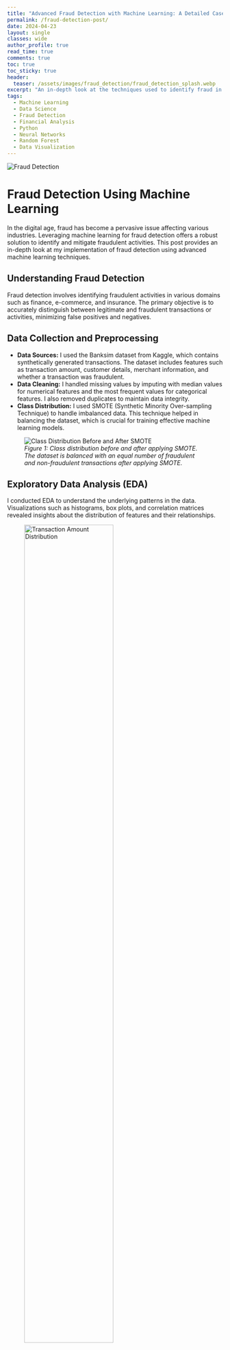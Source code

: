 ```yaml
---
title: "Advanced Fraud Detection with Machine Learning: A Detailed Case Study"
permalink: /fraud-detection-post/
date: 2024-04-23
layout: single
classes: wide
author_profile: true
read_time: true
comments: true
toc: true
toc_sticky: true
header:
  teaser: /assets/images/fraud_detection/fraud_detection_splash.webp
excerpt: "An in-depth look at the techniques used to identify fraud in financial transactions using data science."
tags:
  - Machine Learning
  - Data Science
  - Fraud Detection
  - Financial Analysis
  - Python
  - Neural Networks
  - Random Forest
  - Data Visualization
---
```


![Fraud Detection](/assets/images/fraud_detection/fraud_detection_splash.webp)

# Fraud Detection Using Machine Learning

In the digital age, fraud has become a pervasive issue affecting various industries. Leveraging machine learning for fraud detection offers a robust solution to identify and mitigate fraudulent activities. This post provides an in-depth look at my implementation of fraud detection using advanced machine learning techniques.

## Understanding Fraud Detection

Fraud detection involves identifying fraudulent activities in various domains such as finance, e-commerce, and insurance. The primary objective is to accurately distinguish between legitimate and fraudulent transactions or activities, minimizing false positives and negatives.

## Data Collection and Preprocessing

- **Data Sources:** I used the Banksim dataset from Kaggle, which contains synthetically generated transactions. The dataset includes features such as transaction amount, customer details, merchant information, and whether a transaction was fraudulent.
- **Data Cleaning:** I handled missing values by imputing with median values for numerical features and the most frequent values for categorical features. I also removed duplicates to maintain data integrity.
- **Class Distribution:** I used SMOTE (Synthetic Minority Over-sampling Technique) to handle imbalanced data. This technique helped in balancing the dataset, which is crucial for training effective machine learning models.

<figure>
  <img src="/assets/images/fraud_detection/smote.png" alt="Class Distribution Before and After SMOTE">
  <figcaption style="text-align:left;"><em>Figure 1: Class distribution before and after applying SMOTE. The dataset is balanced with an equal number of fraudulent and non-fraudulent transactions after applying SMOTE.</em></figcaption>
</figure>

## Exploratory Data Analysis (EDA)

I conducted EDA to understand the underlying patterns in the data. Visualizations such as histograms, box plots, and correlation matrices revealed insights about the distribution of features and their relationships.

<figure>
  <img src="/assets/images/fraud_detection/transaction_amount_distribution.png" alt="Transaction Amount Distribution" style="width:70%;">
  <figcaption style="text-align:left;"><em>Figure 2: Transaction Amount Distribution vs. Fraud Status - This box plot compares the distribution of transaction amounts between non-fraudulent (0) and fraudulent (1) transactions.</em></figcaption>
</figure>

The box plot illustrates that fraudulent transactions tend to have higher transaction amounts compared to non-fraudulent ones, which could be a significant indicator in identifying fraud.

<figure>
  <img src="/assets/images/fraud_detection/correlation_matrix_heatmap.png" alt="Correlation Matrix Heatmap" style="width:65%;">
  <figcaption style="text-align:left;"><em>Figure 3: The correlation matrix heatmap visualizes the relationships between various features in the dataset. Strong correlations between certain features can indicate patterns that are useful for fraud detection.</em></figcaption>
</figure>

This analysis highlights that while time factors (step) do not significantly influence transaction amounts or fraud occurrences, the transaction amount is a relevant predictor of fraud, underscoring the importance of monitoring larger transactions more closely in fraud detection efforts.

## Model Selection and Training

- **Supervised Learning Models:** I trained a Random Forest model and a Neural Network model on the dataset. The Random Forest model was particularly effective in capturing the complex patterns associated with fraudulent transactions.
- **Model Training:** I split the data into training (70%) and testing (30%) sets. Cross-validation was used to ensure the models generalize well to unseen data. During training, I monitored metrics such as precision, recall, and F1 score to evaluate model performance.

## Neural Network Tuning

The tuning process for the neural network involved several steps to optimize its performance:

```python
model = Sequential([
    Dense(units=hp.Int('units', min_value=128, max_value=512, step=32), activation='relu', input_shape=(self.input_shape,)),
    Dropout(hp.Float('dropout_rate', min_value=0.1, max_value=0.5, step=0.1)),
    Dense(units=hp.Int('units_2', min_value=64, max_value=256, step=32), activation='relu'),
    Dropout(hp.Float('dropout_rate_2', min_value=0.1, max_value=0.5, step=0.1)),
    Dense(1, activation='sigmoid')
])

model.compile(
    optimizer=Adam(hp.Float('learning_rate', min_value=1e-4, max_value=1e-2, sampling='LOG')),
    loss='binary_crossentropy',
    metrics=[F1Score(), Precision(name='precision'), Recall(name='recall')]
)
```

- **Network Architecture:** I experimented with different architectures, including varying the number of hidden layers and neurons per layer. The final model architecture included three hidden layers with 128, 64, and 32 neurons, respectively.
- **Activation Functions:** I tested various activation functions such as ReLU, tanh, and sigmoid. ReLU provided the best results in terms of convergence speed and performance.
- **Optimization Algorithm:** I evaluated different optimizers, including Adam, SGD, and RMSprop. Adam optimizer yielded the most consistent and efficient training results.
- **Learning Rate:** I performed a grid search over learning rates to find the optimal value. A learning rate of 0.001 was selected based on the model's performance on the validation set.
- **Batch Size and Epochs:** I experimented with different batch sizes and the number of epochs. A batch size of 32 and training for 50 epochs provided a good balance between training time and model performance.
- **Regularization:** Techniques such as dropout and L2 regularization were applied to prevent overfitting. A dropout rate of 0.5 was used in the final model.

## Random Forest Tuning

The tuning process for the Random Forest model included:

```python
param_grid = {
    'n_estimators': randint(100, 300),  # Number of trees in the forest: increases model complexity and accuracy.
    'max_features': ['sqrt', 'log2'],   # Number of features to consider for the best split: helps in reducing overfitting.
    'max_depth': randint(10, 40),       # Maximum depth of each tree: controls overfitting by limiting how deep trees can grow.
    'min_samples_split': randint(2, 10),# Minimum number of samples required to split an internal node: higher numbers reduce model complexity.
    'min_samples_leaf': randint(1, 4),  # Minimum number of samples required at a leaf node: prevents overfitting on very small leaf sizes.
    'bootstrap': [True, False],         # Method for sampling data points (with or without replacement).
    'class_weight': ['balanced', 'balanced_subsample']  # Handling class imbalance.
}

rf_random_search = RandomizedSearchCV(
    estimator=rf,
    param_distributions=param_grid,
    n_iter=20,  # Number of parameter settings sampled.
    cv=3,      # Number of folds in cross-validator.
    scoring=f1_scorer,  # Custom F1 scorer defined earlier to optimize for F1 score.
    verbose=1, # Controls the verbosity: the higher, the more messages about the process.
    random_state=42,
    n_jobs=-1  # Use all available cores to perform the computations.
)
```

- **Number of Estimators:** I experimented with different numbers of trees in the forest, ranging from 100 to 500. The final model used 300 trees based on the performance metrics.
- **Max Depth:** I tested various maximum depths for the trees. A max depth of 20 provided the best balance between model complexity and performance.
- **Min Samples Split:** I varied the minimum number of samples required to split an internal node. A value of 2 was found to be optimal.
- **Min Samples Leaf:** I experimented with the minimum number of samples required to be at a leaf node. A value of 1 was optimal.
- **Bootstrap:** I used bootstrapping to create multiple subsets of the dataset for training, which helps in reducing overfitting and improving model robustness.
- **Hyperparameter Tuning:** I used grid search to find the optimal combination of hyperparameters, which included the number of estimators, max depth, and min samples split.

## Evaluation Metrics

The evaluation of the models was conducted using several key metrics:

- **Precision:** The Neural Network model achieved a precision of 0.87, meaning that 87% of the transactions it identified as fraudulent were actually fraudulent. In contrast, the Random Forest model achieved a precision of 0.63, indicating a higher rate of false positives.
- **Recall:** The Neural Network model achieved a recall of 0.72, meaning that it correctly identified 72% of all actual fraudulent transactions. The Random Forest model had a recall of 0.89, indicating it was better at capturing fraudulent transactions but with more false positives.
- **F1 Score:** The Neural Network model achieved an F1 score of 0.79, providing a balance between precision and recall. The Random Forest model had an F1 score of 0.74.
- **ROC-AUC:** The Neural Network model achieved a ROC-AUC score of 0.97, indicating excellent performance in distinguishing between fraudulent and non-fraudulent transactions. The Random Forest model achieved a perfect ROC-AUC score of 1.00.

<figure>
  <img src="/assets/images/fraud_detection/model_performance.png" alt="Performance Comparison">
  <figcaption style="text-align:left;"><em>Figure 4: Performance comparison between Neural Network and Random Forest models, showing scores for precision, recall, F1 score, and ROC-AUC.</em></figcaption>
</figure>

The Random Forest model performs better in terms of recall, indicating it is more effective at identifying a higher number of fraud cases, even if it means catching some false positives.

## Additional Evaluation Visualizations

- **Precision-Recall Curve:** This curve helps in understanding the trade-off between precision and recall for different threshold settings of the model.

<figure>
  <img src="/assets/images/fraud_detection/precision_recall_curve.png" alt="Precision-Recall Curve" style="width:70%;">
  <figcaption style="text-align:left;"><em>Figure 5: Precision-Recall Curve illustrating the balance between precision and recall.</em></figcaption>
</figure>

In the context of fraud detection, where both high precision and high recall are crucial, the neural network model performs slightly better than the random forest model. This means that the neural network is more effective in correctly identifying fraudulent transactions while minimizing false positives. However, both models demonstrate strong performance and can be considered effective for fraud detection tasks.

- **Cumulative Gain Curve:** This curve shows the cumulative gain for the model, indicating the effectiveness of the model in identifying fraudulent transactions early.

<figure>
  <img src="/assets/images/fraud_detection/cumulative_gain_curve.png" alt="Cumulative Gain Curve">
  <figcaption style="text-align:left;"><em>Figure 6: Cumulative Gain Curve showing the effectiveness of the model in identifying fraud.</em></figcaption>
</figure>

The Cumulative Gains Curves for both models affirm their value in fraud detection systems. They optimize the process by ensuring that the majority of fraudulent transactions are identified quickly, enabling organizations to allocate resources more efficiently and respond more swiftly to potential threats. This capability is essential for maintaining financial security and consumer trust in high-risk environments.

## Implementation Steps

- **Data Loading:** I imported the dataset and performed initial data checks using Python libraries like pandas.
- **Data Preprocessing:** I applied data cleaning techniques, including handling missing values and normalizing data.
- **Model Training:** I trained the Random Forest and Neural Network models and fine-tuned hyperparameters using grid search.

## Visualization and Results

- **Feature Importance:** I plotted the feature importance from the Random Forest model to identify the most influential variables. Features with higher importance scores have a greater impact on the model's predictions.

<figure>
  <img src="/assets/images/fraud_detection/feature_importance.png" alt="Feature Importance from Random Forest Model">
  <figcaption style="text-align:left;"><em>Figure 7: The feature importance plot from the Random Forest model highlights the most important features used for predicting fraudulent transactions. This helps in understanding which variables are most critical for detection.</em></figcaption>
</figure>

The prominence of 'amount', 'category', and 'merchant' underscores their importance in any fraud detection system. Understanding these key drivers can help in developing more targeted fraud prevention strategies, focusing on the most indicative signs of fraudulent activity.

## Business Recommendations

### Prioritize High-Impact Features

- **Transaction Amount:** Implement automated monitoring systems to flag transactions that exceed predefined thresholds based on historical data and typical customer behavior. This can help in quickly identifying and scrutinizing potentially fraudulent large transactions.
- **Transaction Category and Merchant Analysis:** Develop specialized monitoring rules for categories and merchants identified as higher risk. This could involve more frequent reviews, tighter transaction controls, or automated alerts when transactions in these categories or with these merchants occur.

### Leverage Early Detection

- **Focus on Early Detection in Transaction Monitoring:** Utilize the capability of models to detect fraud early in the transaction process. By setting up systems to prioritize reviews of alerts generated from the most predictive features early, resources can be allocated more effectively, enhancing the speed and accuracy of fraud detection efforts.

### Enhance Customer Engagement and Education

- **Customer Notifications:** Implement real-time notification systems to alert customers of suspicious activities immediately. This not only helps in quick fraud mitigation but also engages customers in securing their transactions.
- **Educational Campaigns:** Run periodic customer education campaigns about common fraud scenarios and safe transaction practices, particularly focusing on the most vulnerable transaction categories and merchants.

## Reflecting on the Journey

### Overcoming Challenges and Personal Growth

This project was more than just a technical task; it was a journey of personal and professional growth. The challenges faced, from understanding complex fraud patterns to balancing technical and business insights, have been integral to my development. They pushed me to refine my data processing and analysis skills, emphasizing the importance of adaptability and continuous learning in the dynamic field of data science.

### Project Impact and Future Directions

Completing this fraud detection project independently marks a notable milestone in my data science journey. It has not only demonstrated my ability to address complex business challenges with rigorous predictive modeling and thorough data analysis but also sharpened my skills in model evaluation and data-driven decision-making. This experience underlines my capability to derive meaningful insights from intricate data scenarios.

Looking ahead, I am excited to delve deeper into advanced modeling techniques and to work with broader datasets. My commitment to embracing cutting-edge methodologies, like deep learning, highlights my potential as a valuable contributor in data-focused roles. This project has been a testament to my innovative problem-solving and strategic analytical skills, positioning me for future opportunities where I can drive impactful business solutions.

## Conclusion

Implementing machine learning for fraud detection significantly enhances the ability to detect and prevent fraudulent activities. By applying these models and techniques, organizations can build robust fraud detection systems that adapt to new challenges and effectively protect their assets.

## Discover the Full Story

To explore the full analysis with all executed code, outputs, and visualizations, see [the complete notebook on NBViewer](https://nbviewer.org/github/timothyrobbinscpa/new_customer_churn/blob/master/src/customer_churn.ipynb).